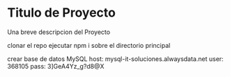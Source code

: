 # Titulo de Proyecto

Una breve descripcion del Proyecto

clonar el repo
ejecutar npm i sobre el directorio principal

crear base de datos
MySQL host: mysql-it-soluciones.alwaysdata.net
user: 368105
pass: 3]GeA4Yz_g?d8@X
